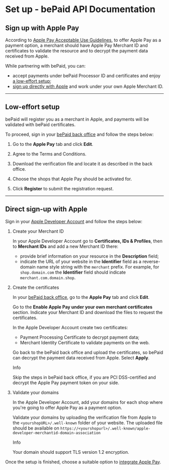 # Set up - bePaid API Documentation
Sign up with Apple Pay
----------------------

According to [Apple Pay Acceptable Use Guidelines](https://developer.apple.com/apple-pay/acceptable-use-guidelines-for-websites/), to offer Apple Pay as a payment option, a merchant should have Apple Pay Merchant ID and certificates to validate the resource and to decrypt the payment data received from Apple.

While partnering with bePaid, you can:

*   accept payments under bePaid Processor ID and certificates and enjoy [a low-effort setup](#low_effort_setup);
*   [sign up directly with Apple](#direct_setup) and work under your own Apple Merchant ID.

* * *

Low-effort setup
----------------

bePaid will register you as a merchant in Apple, and payments will be validated with bePaid certificates.

To proceed, sign in your [bePaid back office](https://merchant.bepaid.by/) and follow the steps below:

1.  Go to the **Apple Pay** tab and click **Edit**.
    
2.  Agree to the Terms and Conditions.
    
3.  Download the verification file and locate it as described in the back office.
    
4.  Choose the shops that Apple Pay should be activated for.
    
5.  Click **Register** to submit the registration request.
    

* * *

Direct sign-up with Apple
-------------------------

Sign in your [Apple Developer Account](https://developer.apple.com/) and follow the steps below:

1.  Create your Merchant ID
    
    In your Apple Developer Account go to **Certificates, IDs & Profiles**, then to **Merchant IDs** and add a new Merchant ID there:
    
    *   provide brief information on your resource in the **Description** field;
    *   indicate the URL of your website in the **Identifier** field as a reverse-domain name style string with the `merchant` prefix. For example, for `shop.domain.com` the **Identifier** field should indicate `merchant.com.domain.shop`.
2.  Create the certificates
    
    In your [bePaid back office](https://merchant.bepaid.by/), go to the **Apple Pay** tab and click **Edit**.
    
    Go to the **Enable Apple Pay under your own merchant certificates** section. Indicate your Merchant ID and download the files to request the certificates.
    
    In the Apple Developer Account create two certificates:
    
    *   Payment Processing Certificate to decrypt payment data;
    *   Merchant Identity Certificate to validate payments on the web.
    
    Go back to the bePaid back office and upload the certificates, so bePaid can decrypt the payment data received from Apple. Select **Apply**.
    
    Info
    
    Skip the steps in bePaid back office, if you are PCI DSS-certified and decrypt the Apple Pay payment token on your side.
    
3.  Validate your domains
    
    In the Apple Developer Account, add your domains for each shop where you're going to offer Apple Pay as a payment option.
    
    Validate your domains by uploading the verification file from Apple to the `<yourshopURL>/.well-known` folder of your website. The uploaded file should be available on `https://<yourshopurl>/.well-known/apple-developer-merchantid-domain-association`
    
    Info
    
    Your domain should support TLS version 1.2 encryption.
    

Once the setup is finished, choose a suitable option to [integrate Apple Pay](https://docs.bepaid.by/en/payment_methods/apple_pay/integration/index.html).